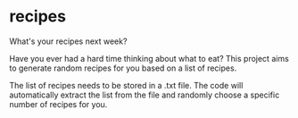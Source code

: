 # recipes
What's your recipes next week? 

Have you ever had a hard time thinking about what to eat? This project aims to generate random recipes for you based on a list of recipes. 

The list of recipes needs to be stored in a .txt file. The code will automatically extract the list from the file and randomly choose a specific number of recipes for you. 
